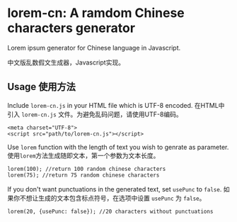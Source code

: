 lorem-cn: A ramdom Chinese characters generator
========

Lorem ipsum generator for Chinese language in Javascript.

中文版乱数假文生成器，Javascript实现。

## Usage 使用方法

Include `lorem-cn.js` in your HTML file which is UTF-8 encoded. 在HTML中引入 `lorem-cn.js` 文件。为避免乱码问题，请使用UTF-8编码。

	<meta charset="UTF-8">
	<script src="path/to/lorem-cn.js"></script>

Use `lorem` function with the length of text you wish to genrate as parameter. 使用`lorem`方法生成随即文本，第一个参数为文本长度。

	lorem(100); //return 100 random chinese characters
	lorem(75); //return 75 random chinese characters

If you don't want punctuations in the generated text, set `usePunc` to `false`. 如果你不想让生成的文本包含标点符号，在选项中设置 `usePunc` 为 `false`。

	lorem(20, {usePunc: false}); //20 characters without punctuations